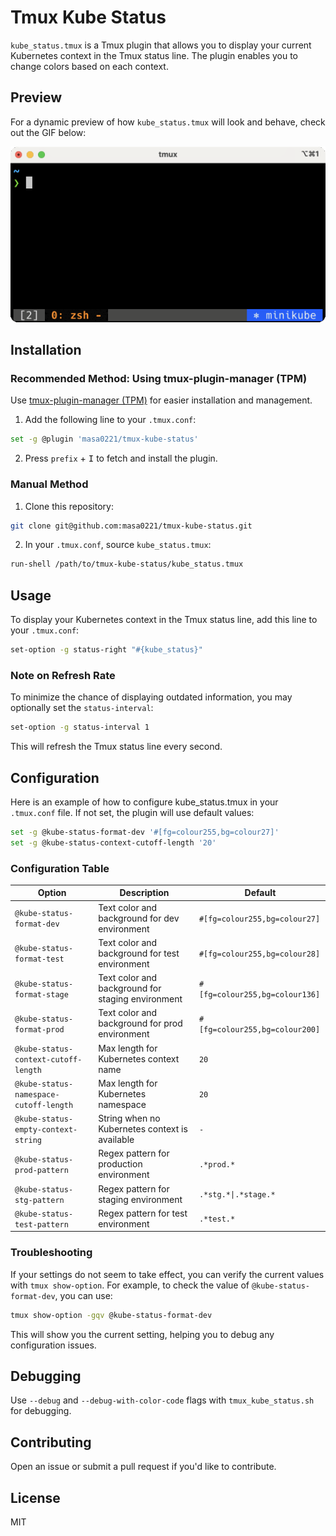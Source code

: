 # Tmux Kube Status

`kube_status.tmux` is a Tmux plugin that allows you to display your current Kubernetes context in the Tmux status line. The plugin enables you to change colors based on each context.

## Preview

For a dynamic preview of how `kube_status.tmux` will look and behave, check out the GIF below:

![kube_status.tmux in action](./images/demo.gif)

## Installation

### Recommended Method: Using tmux-plugin-manager (TPM)
Use [tmux-plugin-manager (TPM)](https://github.com/tmux-plugins/tpm) for easier installation and management.

1. Add the following line to your `.tmux.conf`:

```bash
set -g @plugin 'masa0221/tmux-kube-status'
```

2. Press `prefix` + <kbd>I</kbd> to fetch and install the plugin.

### Manual Method

1. Clone this repository:

```bash
git clone git@github.com:masa0221/tmux-kube-status.git
```

2. In your `.tmux.conf`, source `kube_status.tmux`:

```bash
run-shell /path/to/tmux-kube-status/kube_status.tmux
```

## Usage

To display your Kubernetes context in the Tmux status line, add this line to your `.tmux.conf`:

```bash
set-option -g status-right "#{kube_status}"
```

### Note on Refresh Rate

To minimize the chance of displaying outdated information, you may optionally set the `status-interval`:

```bash
set-option -g status-interval 1
```

This will refresh the Tmux status line every second.


## Configuration

Here is an example of how to configure kube_status.tmux in your `.tmux.conf` file. If not set, the plugin will use default values:

```bash
set -g @kube-status-format-dev '#[fg=colour255,bg=colour27]'
set -g @kube-status-context-cutoff-length '20'
```

### Configuration Table

| Option                                | Description                                          | Default                        |
|-------------------------------------  |------------------------------------------------------|--------------------------------|
| `@kube-status-format-dev`             | Text color and background for dev environment        | `#[fg=colour255,bg=colour27]`  |
| `@kube-status-format-test`            | Text color and background for test environment       | `#[fg=colour255,bg=colour28]`  |
| `@kube-status-format-stage`           | Text color and background for staging environment    | `#[fg=colour255,bg=colour136]` |
| `@kube-status-format-prod`            | Text color and background for prod environment       | `#[fg=colour255,bg=colour200]` |
| `@kube-status-context-cutoff-length`  | Max length for Kubernetes context name               | `20`                           |
| `@kube-status-namespace-cutoff-length`| Max length for Kubernetes namespace                  | `20`                           |
| `@kube-status-empty-context-string`   | String when no Kubernetes context is available       | `-`                            |
| `@kube-status-prod-pattern`           | Regex pattern for production environment             | `.*prod.*`                     |
| `@kube-status-stg-pattern`            | Regex pattern for staging environment                | `.*stg.*\|.*stage.*`           |
| `@kube-status-test-pattern`           | Regex pattern for test environment                   | `.*test.*`                     |

### Troubleshooting

If your settings do not seem to take effect, you can verify the current values with `tmux show-option`. For example, to check the value of `@kube-status-format-dev`, you can use:

```bash
tmux show-option -gqv @kube-status-format-dev
```
This will show you the current setting, helping you to debug any configuration issues.


## Debugging

Use `--debug` and `--debug-with-color-code` flags with `tmux_kube_status.sh` for debugging.

## Contributing

Open an issue or submit a pull request if you'd like to contribute.

## License

MIT
